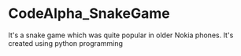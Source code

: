 # CodeAlpha_SnakeGame
It's a snake game which was quite popular in older Nokia phones. It's created using python programming
